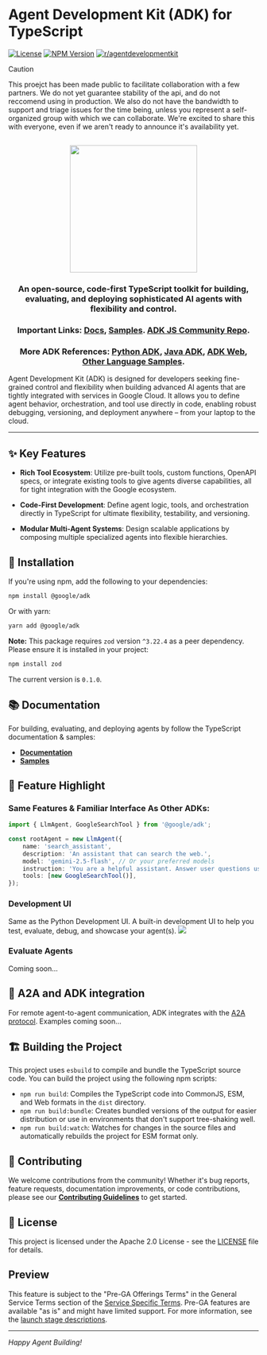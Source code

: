 # Agent Development Kit (ADK) for TypeScript

[![License](https://img.shields.io/badge/License-Apache_2.0-blue.svg)](LICENSE)
[![NPM Version](https://img.shields.io/npm/v/@google/adk)](https://www.npmjs.com/package/@google/adk)
[![r/agentdevelopmentkit](https://img.shields.io/badge/Reddit-r%2Fagentdevelopmentkit-FF4500?style=flat&logo=reddit&logoColor=white)](https://www.reddit.com/r/agentdevelopmentkit/)

> [!CAUTION]
> This proejct has been made public to facilitate collaboration with a few 
> partners.  We do not yet guarantee stability of the api, and do not reccomend
> using in production. We also do not have the bandwidth to support and triage
> issues for the time being, unless you represent a self-organized group
> with which we can collaborate. We're excited to share this with everyone, 
> even if we aren't ready to announce it's availability yet.  


<html>
    <h2 align="center">
      <img src="https://raw.githubusercontent.com/google/adk-python/main/assets/agent-development-kit.png" width="256"/>
    </h2>
    <h3 align="center">
      An open-source, code-first TypeScript toolkit for building, evaluating, and deploying sophisticated AI agents with flexibility and control.
    </h3>
    <h3 align="center">
      Important Links:
      <a href="https://google.github.io/adk-docs/">Docs</a>,
      <a href="https://github.com/google/adk-js-community/tree/main/samples">Samples</a>.
      <a href="https://github.com/google/adk-js-community/">ADK JS Community Repo</a>.
    </h3>
    <h3 align="center">
      More ADK References:
      <a href="https://github.com/google/adk-python">Python ADK</a>,
      <a href="https://github.com/google/adk-java">Java ADK</a>,
      <a href="https://github.com/google/adk-web">ADK Web</a>,
      <a href="https://github.com/google/adk-samples">Other Language Samples</a>.
    </h3>
</html>

Agent Development Kit (ADK) is designed for developers seeking fine-grained
control and flexibility when building advanced AI agents that are tightly
integrated with services in Google Cloud. It allows you to define agent
behavior, orchestration, and tool use directly in code, enabling robust
debugging, versioning, and deployment anywhere – from your laptop to the cloud.

--------------------------------------------------------------------------------

## ✨ Key Features

-   **Rich Tool Ecosystem**: Utilize pre-built tools, custom functions, OpenAPI
    specs, or integrate existing tools to give agents diverse capabilities, all
    for tight integration with the Google ecosystem.

-   **Code-First Development**: Define agent logic, tools, and orchestration
    directly in TypeScript for ultimate flexibility, testability, and versioning.

-   **Modular Multi-Agent Systems**: Design scalable applications by composing
    multiple specialized agents into flexible hierarchies.

## 🚀 Installation

If you're using npm, add the following to your dependencies:

```bash
npm install @google/adk
```

Or with yarn:

```bash
yarn add @google/adk
```

**Note:** This package requires `zod` version `^3.22.4` as a peer dependency. Please ensure it is installed in your project:
```bash
npm install zod
```

The current version is `0.1.0`.

## 📚 Documentation

For building, evaluating, and deploying agents by follow the TypeScript
documentation & samples:

*   **[Documentation](https://google.github.io/adk-docs)**
*   **[Samples](https://github.com/google/adk-samples)**

## 🏁 Feature Highlight

### Same Features & Familiar Interface As Other ADKs:

```typescript
import { LlmAgent, GoogleSearchTool } from '@google/adk';

const rootAgent = new LlmAgent({
    name: 'search_assistant',
    description: 'An assistant that can search the web.',
    model: 'gemini-2.5-flash', // Or your preferred models
    instruction: 'You are a helpful assistant. Answer user questions using Google Search when needed.',
    tools: [new GoogleSearchTool()],
});
```

### Development UI

Same as the Python Development UI.
A built-in development UI to help you test, evaluate, debug, and showcase your agent(s).
<img src="https://raw.githubusercontent.com/google/adk-python/main/assets/adk-web-dev-ui-function-call.png"/>

### Evaluate Agents

Coming soon...

## 🤖 A2A and ADK integration

For remote agent-to-agent communication, ADK integrates with the
[A2A protocol](https://github.com/google/A2A/).
Examples coming soon...

## 🏗️ Building the Project

This project uses `esbuild` to compile and bundle the TypeScript source code.
You can build the project using the following npm scripts:

*   `npm run build`: Compiles the TypeScript code into CommonJS, ESM, and Web formats in the `dist` directory.
*   `npm run build:bundle`: Creates bundled versions of the output for easier distribution or use in environments that don't support tree-shaking well.
*   `npm run build:watch`: Watches for changes in the source files and automatically rebuilds the project for ESM format only.

## 🤝 Contributing

We welcome contributions from the community! Whether it's bug reports, feature
requests, documentation improvements, or code contributions, please see our
[**Contributing Guidelines**](./CONTRIBUTING.md) to get started.

## 📄 License

This project is licensed under the Apache 2.0 License - see the
[LICENSE](LICENSE) file for details.

## Preview

This feature is subject to the "Pre-GA Offerings Terms" in the General Service
Terms section of the
[Service Specific Terms](https://cloud.google.com/terms/service-terms#1). Pre-GA
features are available "as is" and might have limited support. For more
information, see the
[launch stage descriptions](https://cloud.google.com/products?hl=en#product-launch-stages).

--------------------------------------------------------------------------------

*Happy Agent Building!*
